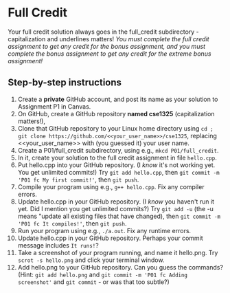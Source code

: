 Full Credit
===========

Your full credit solution always goes in the full_credit subdirectory - capitalization and underlines matters! *You must complete the full credit assignment to get any credit for the bonus assignment, and you must complete the bonus assignment to get any credit for the extreme bonus assignment!*

## Step-by-step instructions

1. Create a **private** GitHub account, and post its name as your solution to Assignment P1 in Canvas. 
2. On GitHub, create a GitHub repository **named cse1325** (capitalization matters!),
3. Clone that GitHub repository to your Linux home directory using ``cd ; git clone https://github.com/<<your_user_name>>/cse1325``, replacing <<your_user_name>> with (you guessed it) your user name.
4. Create a P01/full_credit subdirectory, using e.g., ``mkcd P01/full_credit``.
5. In it, create your solution to the full credit assignment in file ``hello.cpp``.
6. Put hello.cpp into your GitHub repository. (I *know* it's not working yet. You get unlimited commits!) Try ``git add hello.cpp``, then ``git commit -m 'P01 fc My first commit!'``, then ``git push``.
7. Compile your program using e.g., ``g++ hello.cpp``. Fix any compiler errors.
8. Update hello.cpp in your GitHub repository. (I *know* you haven't run it yet. Did I mention you get unlimited commits?) Try ``git add -u`` (the -u means "update all existing files that have changed), then ``git commit -m 'P01 fc It compiles!'``, then ``git push``.
9. Run your program using e.g., ``./a.out``. Fix any runtime errors.
10. Update hello.cpp in your GitHub repository. Perhaps your commit message includes ``It runs!``?
11. Take a screenshot of your program running, and name it hello.png. Try ``scrot -s hello.png`` and click your terminal window.
12. Add hello.png to your GitHub repository. Can you guess the commands?  (Hint: ``git add hello.png`` and ``git commit -m 'P01 fc Adding screenshot'`` and ``git commit`` - or was that too subtle?)

